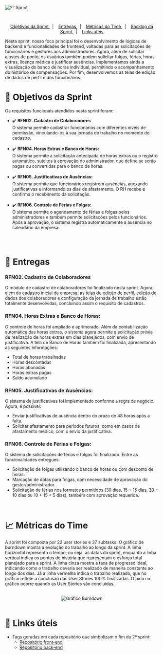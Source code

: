 ![2° Sprint](https://github.com/user-attachments/assets/358d1391-4dcc-4a46-8219-8a2a84d925ae)

<br>

<p align="center">
    <a href="#objetivos"> Objetivos da Sprint </a> &nbsp |&nbsp &nbsp
    <a href="#entregas"> Entregas </a> &nbsp |&nbsp &nbsp
    <a href="#metricas"> Métricas do Time </a>  &nbsp |&nbsp &nbsp  
    <a href="#backlog"> Backlog da Sprint </a>  &nbsp |&nbsp &nbsp  
    <a href="#links"> Links úteis </a>
</p>

Nesta sprint, nosso foco principal foi o desenvolvimento de lógicas de backend e funcionalidades de frontend, voltadas para as solicitações de funcionários e gestores aos administradores. Agora, além de solicitar ajustes de ponto, os usuários também podem solicitar folgas, férias, horas extras, licença médica e justificar ausências. Implementamos ainda a visualização do banco de horas individual, permitindo o acompanhamento do histórico de compensações. Por fim, desenvolvemos as telas de edição de dados de perfil e dos funcionários.

<span id="objetivos">

# 🎯 Objetivos da Sprint
Os requisitos funcionais atendidos nesta sprint foram:

- ✔️ **RFN02. Cadastro de Colaboradores** <br /> O sistema permite cadastrar funcionários com diferentes níveis de permissão, vinculando-os à sua jornada de trabalho no momento do cadastro. <br /> <br /> 
- ✔️ **RFN04. Horas Extras e Banco de Horas:** <br />  O sistema permite a solicitação antecipada de horas extras ou o registro automático, sujeitos à aprovação do administrador, que define se serão pagas ou convertidas para o banco de horas.
 <br /> <br /> 
- ✔️ **RFN05. Justificativas de Ausências:** <br />  O sistema permite que funcionários registrem ausências, anexando justificativas e informando os dias de afastamento. O RH recebe e confirma o recebimento da solicitação.
 <br /> <br /> 
- ✔️ **RFN06. Controle de Férias e Folgas:** <br />  O sistema permite o agendamento de férias e folgas pelos administradores e também permite solicitações pelos funcionários. Após a aprovação, o sistema registra automaticamente a ausência no calendário da empresa. <br /> <br />

<br> 

<span id="entregas">

# 📲 Entregas

### RFN02. Cadastro de Colaboradores
O módulo de cadastro de colaboradores foi finalizado nesta sprint.
Agora, além do cadastro inicial da empresa, as telas de edição de perfil, edição de dados dos colaboradores e configuração da jornada de trabalho estão totalmente desenvolvidas, concluindo assim o requisito de cadastros.

### RFN04. Horas Extras e Banco de Horas:
O controle de horas foi ampliado e aprimorado.
Além da contabilização automática das horas extras, o sistema agora permite a solicitação prévia de realização de horas extras em dias planejados, com envio de justificativa.
A tela de Banco de Horas também foi finalizada, apresentando as seguintes informações:
- Total de horas trabalhadas
- Horas descontadas
- Horas abonadas
- Horas extras pagas
- Saldo acumulado

### RFN05. Justificativas de Ausências:
O sistema de justificativas foi implementado conforme a regra de negócio.
Agora, é possível:
- Enviar justificativas de ausência dentro do prazo de 48 horas após a falta.
- Solicitar afastamento para períodos futuros, como em casos de afastamento médico, com o envio da justificativa.

### RFN06. Controle de Férias e Folgas:
O sistema de solicitações de férias e folgas foi finalizado.
Entre as funcionalidades entregues:
- Solicitação de folgas utilizando o banco de horas ou com desconto de horas.
- Marcação de datas para folgas, com necessidade de aprovação do gestor/administrador.
- Solicitação de férias nos formatos permitidos (30 dias, 15 + 15 dias, 20 + 10 dias ou 10 + 15 + 5 dias), também com aprovação requerida.

<br />

<span id="metricas">

# 📈 Métricas do Time
A sprint foi composta por 22 user stories e 37 subtasks. O gráfico de burndown mostra a evolução do trabalho ao longo da sprint. A linha horizontal representa o tempo, ou seja, as datas da sprint, enquanto a linha vertical indica os pontos de história que representam o esforço total planejado para a sprint. A linha cinza mostra a taxa de progresso ideal, indicando como o trabalho deveria ser realizado de maneira constante ao longo dos dias. Já a linha vermelha indica o trabalho realizado, que no gráfico reflete a conclusão das User Stories 100% finalizadas. O pico no gráfico ocorre quando as User Stories são concluídas.

<br />

<div align="center">
<img src="https://github.com/user-attachments/assets/9f422ddd-e622-474c-9295-66ae4ad78cdd" alt="Gráfico Burndown" />
</div>

<br>

<span id="backlog">

<span id="links">

# 🔗 Links úteis

- Tags geradas em cada repositório que simbolizam o fim da 2ª sprint:
  - [Repositório front-end](https://github.com/SkyFlyTeam/BeeOnTime-frontend/releases/tag/v2.0)
  - [Repositório back-end](https://github.com/SkyFlyTeam/BeeOnTime-backend/releases/tag/v2.0)
<br>


